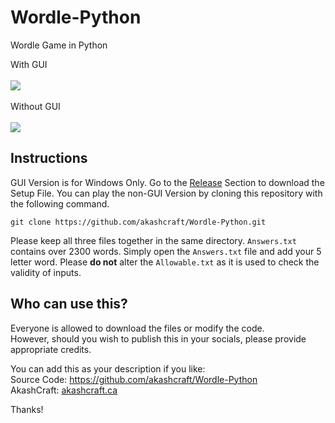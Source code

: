 # Wordle-Python
Wordle Game in Python

With GUI
<br>
<br>
<img src="https://github.com/akashcraft/Wordle-Python/assets/113077967/f88c35ca-7fff-4d55-9ae6-c759288c0e9f">
<br>
<br>
Without GUI
<br>
<br>
<img src="https://user-images.githubusercontent.com/113077967/189461577-34e99650-fba1-4300-948b-e21c1deabc22.png">


## Instructions
GUI Version is for Windows Only. Go to the [Release](https://github.com/akashcraft/Wordle-Python/releases) Section to download the Setup File. You can play the non-GUI Version by cloning this repository with the following command. 

```
git clone https://github.com/akashcraft/Wordle-Python.git
```

Please keep all three files together in the same directory. `Answers.txt` contains over 2300 words. Simply open the `Answers.txt` file and add your 5 letter word.
Please **do not** alter the `Allowable.txt` as it is used to check the validity of inputs.

## Who can use this?
Everyone is allowed to download the files or modify the code.  
However, should you wish to publish this in your socials, please provide appropriate credits.  

You can add this as your description if you like:  
Source Code: https://github.com/akashcraft/Wordle-Python  
AkashCraft: [akashcraft.ca](https://akashcraft.ca)  

Thanks!
